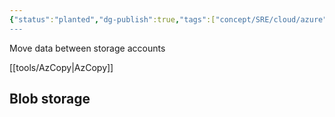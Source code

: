 ```yaml
---
{"status":"planted","dg-publish":true,"tags":["concept/SRE/cloud/azure"],"type":"term","definition":"An Azure storage account contains all of your Azure Storage data objects: blobs, files, queues, and tables.","ms-learn-url":"(https://learn.microsoft.com/en-us/azure/storage/common/storage-account-overview)","creation_date":"2024-05-02 22:00","permalink":"/concepts/azure-storage-account/","dgPassFrontmatter":true}
---
```



Move data between storage accounts

[[tools/AzCopy\|AzCopy]]

## Blob storage
